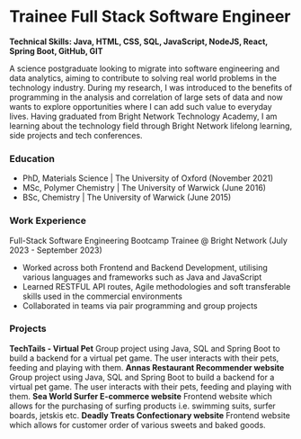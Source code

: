 # Trainee Full Stack Software Engineer

**Technical Skills: Java, HTML, CSS, SQL, JavaScript, NodeJS​, React, Spring Boot, GitHub, GIT**

A science postgraduate looking to migrate into software engineering and data analytics, aiming to contribute to solving real world problems in the technology industry. During my research, I was introduced to the benefits of programming in the analysis and correlation of large sets of data and now wants to explore opportunities where I can add such value to everyday lives. Having graduated from Bright Network Technology Academy, I am learning about the technology field through Bright Network lifelong learning, side projects and tech conferences.

### Education
- PhD, Materials Science | The University of Oxford (November 2021)
- MSc, Polymer Chemistry | The University of Warwick (June 2016)
- BSc, Chemistry | The University of Warwick (June 2015)

### Work Experience
Full-Stack Software Engineering Bootcamp Trainee @ Bright Network (July 2023 - September 2023)
- Worked across both Frontend and Backend Development, utilising various languages and frameworks such as Java and JavaScript
- Learned RESTFUL API routes, Agile methodologies and soft transferable skills used in the commercial environments
- Collaborated in teams via pair programming and group projects

### Projects
**TechTails - Virtual Pet**
Group project using Java, SQL and Spring Boot to build a backend for a virtual pet game.​ The user interacts with their pets, feeding and playing with them.
**Annas Restaurant Recommender website**
Group project using Java, SQL and Spring Boot to build a backend for a virtual pet game.​ The user interacts with their pets, feeding and playing with them.
**Sea World Surfer E-commerce website**
Frontend website which allows for the purchasing of surfing products i.e. swimming suits, surfer boards, jetskis etc.
**Deadly Treats Confectionary website**
Frontend website which allows for customer order of various sweets and baked goods.


